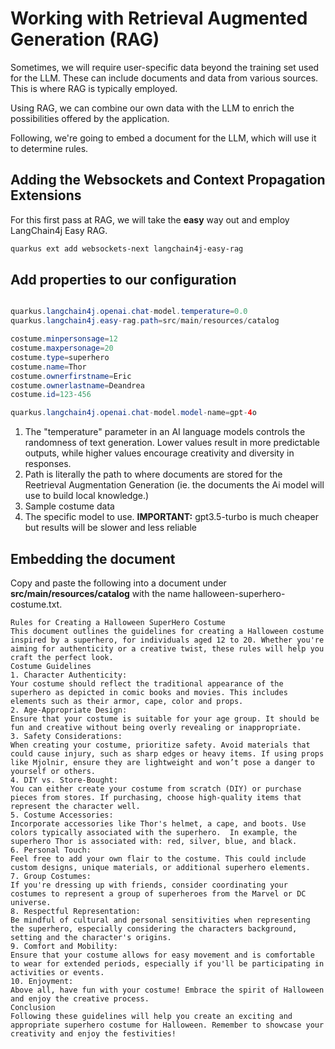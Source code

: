 # Working with Retrieval Augmented Generation (RAG)

Sometimes, we will require user-specific data beyond the training set used for the LLM.  These can include documents and data
from various sources.  This is where RAG is typically employed.  

Using RAG, we can combine our own data with the LLM to enrich the possibilities offered by the application.

Following, we're going to embed a document for the LLM, which will use it to determine rules.

## Adding the Websockets and Context Propagation Extensions

For this first pass at RAG, we will take the **easy** way out and employ LangChain4j Easy RAG.

````Bash
quarkus ext add websockets-next langchain4j-easy-rag
````

## Add properties to our configuration

````Java

quarkus.langchain4j.openai.chat-model.temperature=0.0
quarkus.langchain4j.easy-rag.path=src/main/resources/catalog

costume.minpersonsage=12
costume.maxpersonage=20
costume.type=superhero
costume.name=Thor
costume.ownerfirstname=Eric
costume.ownerlastname=Deandrea
costume.id=123-456

quarkus.langchain4j.openai.chat-model.model-name=gpt-4o
````

1. The "temperature" parameter in an AI language models controls the randomness of text generation.  Lower values result in 
    more predictable outputs, while higher values encourage creativity and diversity in responses.
2. Path is literally the path to where documents are stored for the Reetrieval Augmentation Generation (ie. the documents the Ai model will use to build local knowledge.)
3. Sample costume data
4. The specific model to use. **IMPORTANT:** gpt3.5-turbo is much cheaper but results will be slower and less reliable

## Embedding the document

Copy and paste the following into a document under **src/main/resources/catalog** with the name halloween-superhero-costume.txt.

````Text
Rules for Creating a Halloween SuperHero Costume
This document outlines the guidelines for creating a Halloween costume inspired by a superhero, for individuals aged 12 to 20. Whether you're aiming for authenticity or a creative twist, these rules will help you craft the perfect look.
Costume Guidelines
1. Character Authenticity:
Your costume should reflect the traditional appearance of the superhero as depicted in comic books and movies. This includes elements such as their armor, cape, color and props.
2. Age-Appropriate Design:
Ensure that your costume is suitable for your age group. It should be fun and creative without being overly revealing or inappropriate.
3. Safety Considerations:
When creating your costume, prioritize safety. Avoid materials that could cause injury, such as sharp edges or heavy items. If using props like Mjolnir, ensure they are lightweight and won’t pose a danger to yourself or others.
4. DIY vs. Store-Bought:
You can either create your costume from scratch (DIY) or purchase pieces from stores. If purchasing, choose high-quality items that represent the character well.
5. Costume Accessories:
Incorporate accessories like Thor's helmet, a cape, and boots. Use colors typically associated with the superhero.  In example, the superhero Thor is associated with: red, silver, blue, and black.
6. Personal Touch:
Feel free to add your own flair to the costume. This could include custom designs, unique materials, or additional superhero elements.
7. Group Costumes:
If you're dressing up with friends, consider coordinating your costumes to represent a group of superheroes from the Marvel or DC universe.
8. Respectful Representation:
Be mindful of cultural and personal sensitivities when representing the superhero, especially considering the characters background, setting and the character's origins.
9. Comfort and Mobility:
Ensure that your costume allows for easy movement and is comfortable to wear for extended periods, especially if you'll be participating in activities or events.
10. Enjoyment:
Above all, have fun with your costume! Embrace the spirit of Halloween and enjoy the creative process.
Conclusion
Following these guidelines will help you create an exciting and appropriate superhero costume for Halloween. Remember to showcase your creativity and enjoy the festivities!
````